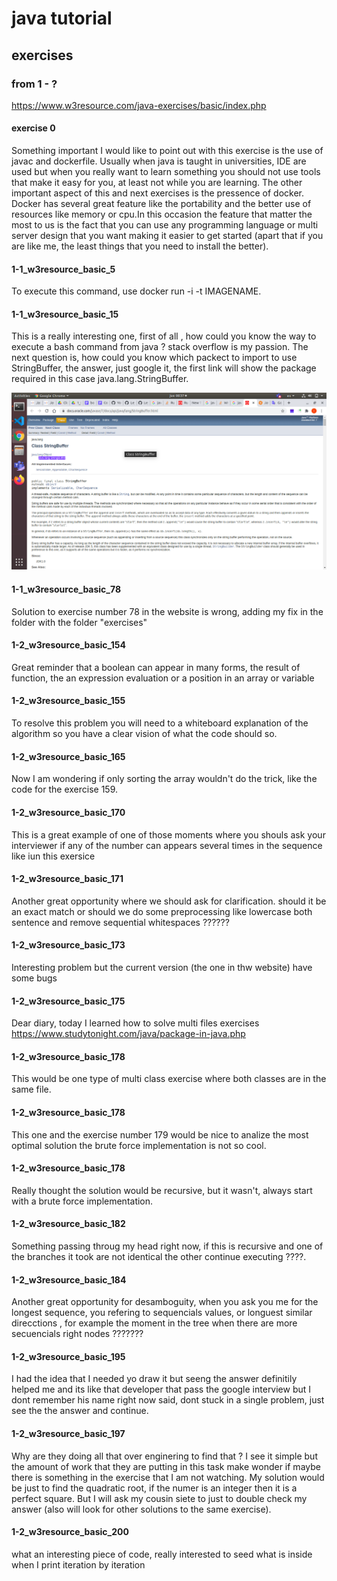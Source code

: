 # java tutorial

## exercises

### from 1 - ?

https://www.w3resource.com/java-exercises/basic/index.php

#### exercise 0

Something important I would like to point out with this exercise is the use of javac and dockerfile. Usually when java is taught in universities, IDE are used but when you really want to learn something you should not use tools that make it easy for you, at least not while you are learning. The other important aspect of this and next exercises is the pressence of docker. Docker has several great feature like the portability and the better use of resources like memory or cpu.In this occasion the feature that matter the most to us is the fact that you can use any programming language or multi server design that you want making it easier to get started (apart that if you are like me, the least things that you need to install the better).

#### 1-1_w3resource_basic_5

To execute this command, use docker run -i -t IMAGENAME.

#### 1-1_w3resource_basic_15

This is a really interesting one, first of all , how could you know the way to execute a bash command from java ? stack overflow is my passion. The next question is, how could you know which packect to import to use StringBuffer, the answer, just google it, the first link will show the package required in this case java.lang.StringBuffer.

![Image](img/whatShouldIImport.png "cd command image")

#### 1-1_w3resource_basic_78

Solution to exercise number 78 in the website is wrong, adding my fix in the folder with the folder "exercises"


#### 1-2_w3resource_basic_154

Great reminder that a boolean can appear in many forms, the result of function, the an expression evaluation or a position in an array or variable

#### 1-2_w3resource_basic_155

To resolve this problem you will need to a whiteboard explanation of the algorithm so you have a clear vision of what the code should so.



#### 1-2_w3resource_basic_165

Now I am wondering if only sorting the array wouldn't do the trick, like the code for the exercise 159.

#### 1-2_w3resource_basic_170

This is a great example of one of those moments where you shouls ask your interviewer if any of the number can appears several times in the sequence like iun this exersice

#### 1-2_w3resource_basic_171

Another great opportunity where we should ask for clarification. should it be an exact match or should we do some preprocessing like lowercase both sentence and remove sequential whitespaces ??????

#### 1-2_w3resource_basic_173

Interesting problem but the current version (the one in thw website) have some bugs

#### 1-2_w3resource_basic_175

Dear diary, today I learned how to solve multi files exercises https://www.studytonight.com/java/package-in-java.php

#### 1-2_w3resource_basic_178

This would be one type of multi class exercise where both classes are in the same file.

#### 1-2_w3resource_basic_178

This one and the exercise number 179 would be nice to analize the most optimal solution the brute force implementation is not so cool.

#### 1-2_w3resource_basic_178

Really thought the solution would be recursive, but it wasn't, always start with a brute force implementation.

#### 1-2_w3resource_basic_182

Something passing throug my head right now, if this is recursive and one of the branches it took are not identical the other continue executing ????.
#### 1-2_w3resource_basic_184

Another great opportunity for desamboguity, when you ask you me for the longest sequence, you refering to sequencials values, or longuest similar direcctions , for example the moment in the tree when there are more secuencials right nodes ???????

#### 1-2_w3resource_basic_195

I had the idea that I needed yo draw it but seeng the answer definitily helped me and its like that developer that pass the google interview but I dont remember his name right now said, dont stuck in a single problem, just see the the answer and continue.

#### 1-2_w3resource_basic_197

Why are they doing all that over enginering to find that ? I see it simple but the amount of work that they are putting in this task make wonder if maybe there is something in the exercise that I am not watching. My solution would be just to find the quadratic root, if the numer is an integer then it is a perfect square. But I will ask my cousin siete to just to double check my answer (also will look for other solutions to the same exercise).

#### 1-2_w3resource_basic_200

what an interesting piece of code, really interested to seed what is inside  when I print iteration by iteration 